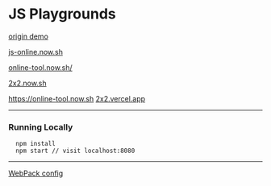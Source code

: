 # JS Playgrounds


[origin demo](https://stephengrider.github.io/JSPlaygrounds/)

[js-online.now.sh](https://js-online.now.sh/)

[online-tool.now.sh/](https://online-tool.now.sh/)

[2x2.now.sh](https://2x2.now.sh/)

https://online-tool.now.sh
[2x2.vercel.app](https://2x2.vercel.app/)

--------

### Running Locally

```
  npm install
  npm start // visit localhost:8080
```


--------

[WebPack config](https://hacksoft.io/your-first-webpack/)
